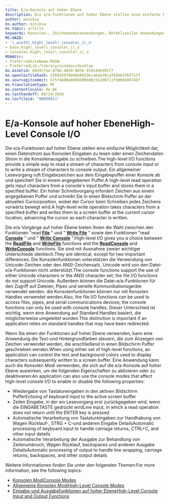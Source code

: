 ```yaml
---
title: E/a-Konsole auf hoher Ebene
description: Die e/a-Funktionen auf hoher Ebene stellen eine einfache Möglichkeit dar, einen Datenstrom aus Konsolen Eingaben zu lesen oder einen Zeichendaten Strom in die Konsolenausgabe zu schreiben.
author: miniksa
ms.author: miniksa
ms.topic: article
keywords: Konsolen-, Zeichenmodusanwendungen, Befehlszeilen Anwendungen, Terminalanwendungen, Konsolen-API
MS-HAID:
- '\_win32\_high\_level\_console\_i\_o'
- base.high\_level\_console\_i\_o
- consoles.high\_level\_console\_i\_o
MSHAttr:
- PreferredSiteName:MSDN
- PreferredLib:/library/windows/desktop
ms.assetid: 6d191fee-87bb-4659-8056-910149e591f7
ms.openlocfilehash: 2209259f604bb8653bca6ab38ca763b63f65713f
ms.sourcegitcommit: b75f4688e080d300b80c552d0711fdd86b9974bf
ms.translationtype: MT
ms.contentlocale: de-DE
ms.lasthandoff: 08/24/2020
ms.locfileid: "89059611"
---
```

# <a name="high-level-console-io"></a><span data-ttu-id="a1d56-104">E/a-Konsole auf hoher Ebene</span><span class="sxs-lookup"><span data-stu-id="a1d56-104">High-Level Console I/O</span></span>


<span data-ttu-id="a1d56-105">Die e/a-Funktionen auf hoher Ebene stellen eine einfache Möglichkeit dar, einen Datenstrom aus Konsolen Eingaben zu lesen oder einen Zeichendaten Strom in die Konsolenausgabe zu schreiben.</span><span class="sxs-lookup"><span data-stu-id="a1d56-105">The high-level I/O functions provide a simple way to read a stream of characters from console input or to write a stream of characters to console output.</span></span> <span data-ttu-id="a1d56-106">Ein allgemeiner Lesevorgang ruft Eingabezeichen aus dem Eingabepuffer einer Konsole ab und speichert Sie in einem angegebenen Puffer.</span><span class="sxs-lookup"><span data-stu-id="a1d56-106">A high-level read operation gets input characters from a console's input buffer and stores them in a specified buffer.</span></span> <span data-ttu-id="a1d56-107">Ein hoher Schreibvorgang erfordert Zeichen aus einem angegebenen Puffer und schreibt Sie in einen Bildschirm Puffer an der aktuellen Cursorposition, wobei der Cursor beim Schreiben jedes Zeichens vorwärts bewegt wird.</span><span class="sxs-lookup"><span data-stu-id="a1d56-107">A high-level write operation takes characters from a specified buffer and writes them to a screen buffer at the current cursor location, advancing the cursor as each character is written.</span></span>

<span data-ttu-id="a1d56-108">Die e/a-Vorgänge auf hoher Ebene bieten Ihnen die Wahl zwischen den Funktionen "read [**File**](https://msdn.microsoft.com/library/windows/desktop/aa365467) " und " [**Write File**](https://msdn.microsoft.com/library/windows/desktop/aa365747) " sowie den Funktionen "read [**Console**](readconsole.md) " und " [**Write Console**](writeconsole.md) ".</span><span class="sxs-lookup"><span data-stu-id="a1d56-108">High-level I/O gives you a choice between the [**ReadFile**](https://msdn.microsoft.com/library/windows/desktop/aa365467) and [**WriteFile**](https://msdn.microsoft.com/library/windows/desktop/aa365747) functions and the [**ReadConsole**](readconsole.md) and [**WriteConsole**](writeconsole.md) functions.</span></span> <span data-ttu-id="a1d56-109">Sie sind mit Ausnahme zweier wichtiger Unterschiede identisch.</span><span class="sxs-lookup"><span data-stu-id="a1d56-109">They are identical, except for two important differences.</span></span> <span data-ttu-id="a1d56-110">Die Konsolenfunktionen unterstützen die Verwendung von Unicode-Zeichen oder den ANSI-Zeichensatz. Unicode wird von den Datei-e/a-Funktionen nicht unterstützt.</span><span class="sxs-lookup"><span data-stu-id="a1d56-110">The console functions support the use of either Unicode characters or the ANSI character set; the file I/O functions do not support Unicode.</span></span> <span data-ttu-id="a1d56-111">Außerdem können die Datei-e/a-Funktionen für den Zugriff auf Dateien, Pipes und serielle Kommunikationsgeräte verwendet werden. die Konsolenfunktionen können nur mit Konsolen Handles verwendet werden.</span><span class="sxs-lookup"><span data-stu-id="a1d56-111">Also, the file I/O functions can be used to access files, pipes, and serial communications devices; the console functions can only be used with console handles.</span></span> <span data-ttu-id="a1d56-112">Dieser Unterschied ist wichtig, wenn eine Anwendung auf Standard Handles basiert, die möglicherweise umgeleitet wurden.</span><span class="sxs-lookup"><span data-stu-id="a1d56-112">This distinction is important if an application relies on standard handles that may have been redirected.</span></span>

<span data-ttu-id="a1d56-113">Wenn Sie einen der Funktionen auf hoher Ebene verwenden, kann eine Anwendung die Text-und Hintergrundfarben steuern, die zum Anzeigen von Zeichen verwendet werden, die anschließend in einen Bildschirm Puffer geschrieben werden.</span><span class="sxs-lookup"><span data-stu-id="a1d56-113">When using either set of high-level functions, an application can control the text and background colors used to display characters subsequently written to a screen buffer.</span></span> <span data-ttu-id="a1d56-114">Eine Anwendung kann auch die Konsolen Modi verwenden, die sich auf die e/a-Konsole auf hoher Ebene auswirken, um die folgenden Eigenschaften zu aktivieren oder zu deaktivieren:</span><span class="sxs-lookup"><span data-stu-id="a1d56-114">An application can also use the console modes that affect high-level console I/O to enable or disable the following properties:</span></span>

- <span data-ttu-id="a1d56-115">Wiedergabe von Tastatureingaben in den aktiven Bildschirm Puffer</span><span class="sxs-lookup"><span data-stu-id="a1d56-115">Echoing of keyboard input to the active screen buffer</span></span>
- <span data-ttu-id="a1d56-116">Zeilen Eingabe, in der ein Lesevorgang erst zurückgegeben wird, wenn die EINGABETASTE gedrückt wird</span><span class="sxs-lookup"><span data-stu-id="a1d56-116">Line input, in which a read operation does not return until the ENTER key is pressed</span></span>
- <span data-ttu-id="a1d56-117">Automatische Verarbeitung von Tastatureingaben zur Handhabung von Wagen Rücklauf-, STRG + C-und anderen Eingabe Details</span><span class="sxs-lookup"><span data-stu-id="a1d56-117">Automatic processing of keyboard input to handle carriage returns, CTRL+C, and other input details</span></span>
- <span data-ttu-id="a1d56-118">Automatische Verarbeitung der Ausgabe zur Behandlung von Zeilenumbruch, Wagen Rücklauf, backspaces und anderen Ausgabe Details</span><span class="sxs-lookup"><span data-stu-id="a1d56-118">Automatic processing of output to handle line wrapping, carriage returns, backspaces, and other output details</span></span>

<span data-ttu-id="a1d56-119">Weitere Informationen finden Sie unter den folgenden Themen:</span><span class="sxs-lookup"><span data-stu-id="a1d56-119">For more information, see the following topics:</span></span>

- [<span data-ttu-id="a1d56-120">Konsolen Modi</span><span class="sxs-lookup"><span data-stu-id="a1d56-120">Console Modes</span></span>](console-modes.md)
- [<span data-ttu-id="a1d56-121">Allgemeine Konsolen Modi</span><span class="sxs-lookup"><span data-stu-id="a1d56-121">High-Level Console Modes</span></span>](high-level-console-modes.md)
- [<span data-ttu-id="a1d56-122">Eingabe-und Ausgabefunktionen auf hoher Ebene</span><span class="sxs-lookup"><span data-stu-id="a1d56-122">High-Level Console Input and Output Functions</span></span>](high-level-console-input-and-output-functions.md)

 

 




